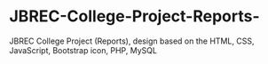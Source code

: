 # JBREC-College-Project-Reports-
JBREC College Project (Reports), design based on the HTML, CSS, JavaScript, Bootstrap icon, PHP, MySQL
